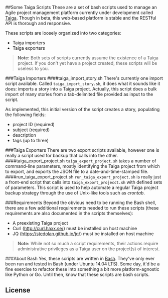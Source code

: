 ##Some Taiga Scripts
These are a set of bash scripts used to manage an Agile project management platform currently under development called [Taiga](http://taiga.io "Taiga project management platform"). 
Though in beta, this web-based platform is stable and the RESTful API is thorough and responsive.

These scripts are loosely organized into two categories:
- Taiga importers
- Taiga exporters

> **Note:** Both sets of scripts currently assume the existence of a Taiga project. If you don't yet have a project created, these scripts will be useless to you.

###Taiga Importers
####taiga_import_story.sh
There's currently one import script available. Called `taiga_import_story.sh`, it does what it sounds like it does: imports a story into a Taiga project. Actually, this script does a bulk import of many stories from a tab-delimited file provided as input to the script.

As implemented, this initial version of the script creates a story, populating the following fields:
* project ID (required)
* subject (required)
* description
* tags (up to three)

###Taiga Exporters
There are two export scripts available, however one is really a script used for backup that calls into the other.
####taiga_export_project.sh
`taiga_export_project.sh` takes a number of command-line parameters, mostly identifying the Taiga project from which to export, and exports the JSON file to a date-and-time-stamped file. 
####run_taiga_export_project.sh
`run_taiga_export_project.sh` is really just a front-end script that calls into `taiga_export_projecct.sh` with defined sets of parameters. This script is used to help automate a regular Taiga project backup strategy through the use of Unix-like tools such as *crontab*.

###Requirements
Beyond the obvious need to be running the Bash shell, there are a few additional requirements needed to run these scripts (these requirements are also documented in the scripts themselves):
* A preexisting Taiga project
* Curl (http://curl.haxx.se/) must be installed on host machine
* JQ (https://stedolan.github.io/jq/) must be installed on host machine

> **Note:** While not so much a script requirements, their actions require administrative privileges as a Taiga user on the project(s) of interest.

###About Bash
Yes, these scripts are written in [Bash](https://www.gnu.org/software/bash/ "Bash"). They've only ever been run and tested in Bash (under Ubuntu 14.04 LTS). Some day, it'd be a fine exercise to refactor these into something a bit more platform-agnostic like Python or Go. Until then, know that these scripts are bash scripts.

## License
